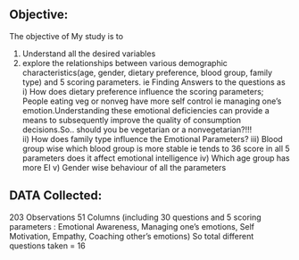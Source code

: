 ## Objective:

The objective of My study is to
1) Understand all the desired variables 
2) explore the relationships between various demographic characteristics(age, gender, dietary preference, blood group, family type)  and 5 scoring parameters. 
ie Finding Answers to the questions as
i) How does dietary preference influence the scoring parameters; People eating veg or nonveg have more self control ie managing one’s emotion.Understanding these emotional deficiencies can provide a means to subsequently improve the quality of consumption decisions.So.. should you be vegetarian or a nonvegetarian?!!!  
ii) How does family type influence the Emotional Parameters?
iii) Blood group wise which blood group is more stable ie tends to 36 score in all 5 parameters does it affect emotional intelligence
iv) Which age group has more EI 
v) Gender wise behaviour of all the parameters

## DATA Collected:
203 Observations 51 Columns (including 30 questions and 5 scoring parameters : Emotional Awareness, Managing one’s emotions, Self Motivation, Empathy, Coaching other’s emotions) So total different questions taken = 16
